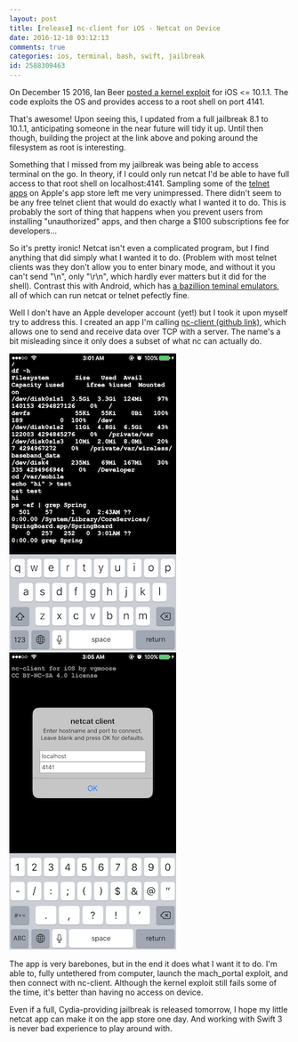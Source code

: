```yaml
---
layout: post
title: [release] nc-client for iOS - Netcat on Device
date: 2016-12-18 03:12:13
comments: true
categories: ios, terminal, bash, swift, jailbreak
id: 2588309463
---
```


On December 15 2016, Ian Beer [posted a kernel exploit](https://bugs.chromium.org/p/project-zero/issues/detail?id=965#c2) for iOS <= 10.1.1. The code exploits the OS and provides access to a root shell on port 4141.

That's awesome! Upon seeing this, I updated from a full jailbreak 8.1 to 10.1.1, anticipating someone in the near future will tidy it up. Until then though, building the project at the link above and poking around the filesystem as root is interesting. 

Something that I missed from my jailbreak was being able to access terminal on the go. In theory, if I could only run netcat I'd be able to have full access to that root shell on localhost:4141. Sampling some of the [telnet apps](https://fnd.io/#/us/search?mediaType=ios&term=telnet) on Apple's app store left me very unimpressed. There didn't seem to be any free telnet client that would do exactly what I wanted it to do. This is probably the sort of thing that happens when you prevent users from installing "unauthorized" apps, and then charge a $100 subscriptions fee for developers...

So it's pretty ironic! Netcat isn't even a complicated program, but I find anything that did simply what I wanted it to do. (Problem with most telnet clients was they don't allow you to enter binary mode, and without it you can't send "\n", only "\r\n", which hardly ever matters but it did for the shell). Contrast this with Android, which has [a bazillion teminal emulators](https://play.google.com/store/search?q=terminal&c=apps&hl=en), all of which can run netcat or telnet pefectly fine.

Well I don't have an Apple developer account (yet!) but I took it upon myself try to address this. I created an app I'm calling [nc-client (github link)](https://github.com/vgmoose/nc-client), which allows one to send and receive data over TCP with a server. The name's a bit misleading since it only does a subset of what nc can actually do.

![img1](IMG_0016.PNG)  ![img2](IMG_0017.PNG)

The app is very barebones, but in the end it does what I want it to do. I'm able to, fully untethered from computer, launch the mach_portal exploit, and then connect with nc-client. Although the kernel exploit still fails some of the time, it's better than having no access on device.

Even if a full, Cydia-providing jailbreak is released tomorrow, I hope my little netcat app can make it on the app store one day. And working with Swift 3 is never bad experience to play around with. 